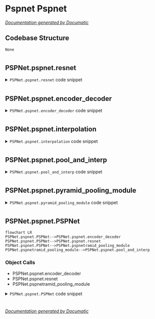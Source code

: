 # Pspnet Pspnet

[_Documentation generated by Documatic_](https://www.documatic.com)

<!---Documatic-section-Codebase Structure-start--->
## Codebase Structure

<!---Documatic-block-system_architecture-start--->
```mermaid
None
```
<!---Documatic-block-system_architecture-end--->

# #
<!---Documatic-section-Codebase Structure-end--->

<!---Documatic-section-PSPNet.pspnet.resnet-start--->
## PSPNet.pspnet.resnet

<!---Documatic-section-resnet-start--->
<!---Documatic-block-PSPNet.pspnet.resnet-start--->
<details>
	<summary><code>PSPNet.pspnet.resnet</code> code snippet</summary>

```python
def resnet(x, input_shape):
    x = ResNet50(include_top=False, weights=None, input_tensor=x, input_shape=(512, 512, 3)).output
    x = UpSampling2D(size=(2, 2))(x)
    x = UpSampling2D(size=(2, 2))(x)
    x = UpSampling2D(size=(2, 2))(x)
    return x
```
</details>
<!---Documatic-block-PSPNet.pspnet.resnet-end--->
<!---Documatic-section-resnet-end--->

# #
<!---Documatic-section-PSPNet.pspnet.resnet-end--->

<!---Documatic-section-PSPNet.pspnet.encoder_decoder-start--->
## PSPNet.pspnet.encoder_decoder

<!---Documatic-section-encoder_decoder-start--->
<!---Documatic-block-PSPNet.pspnet.encoder_decoder-start--->
<details>
	<summary><code>PSPNet.pspnet.encoder_decoder</code> code snippet</summary>

```python
def encoder_decoder(inp):
    ed_conv1 = Conv2D(16, 3, activation='relu', padding='same')(inp)
    bn1 = BatchNormalization()(ed_conv1)
    pool1 = MaxPooling2D()(bn1)
    ed_conv2 = Conv2D(64, 3, activation='relu', padding='same')(pool1)
    bn2 = BatchNormalization()(ed_conv2)
    pool2 = MaxPooling2D()(bn2)
    up1 = Conv2D(16, 3, activation='relu', padding='same')(UpSampling2D(size=(2, 2))(pool2))
    bn3 = BatchNormalization()(up1)
    up2 = Conv2D(3, 3, activation='relu', padding='same')(UpSampling2D(size=(2, 2))(bn3))
    bn4 = BatchNormalization()(up2)
    return bn4
```
</details>
<!---Documatic-block-PSPNet.pspnet.encoder_decoder-end--->
<!---Documatic-section-encoder_decoder-end--->

# #
<!---Documatic-section-PSPNet.pspnet.encoder_decoder-end--->

<!---Documatic-section-PSPNet.pspnet.interpolation-start--->
## PSPNet.pspnet.interpolation

<!---Documatic-section-interpolation-start--->
<!---Documatic-block-PSPNet.pspnet.interpolation-start--->
<details>
	<summary><code>PSPNet.pspnet.interpolation</code> code snippet</summary>

```python
def interpolation(x, shape):
    (h_to, w_to) = shape
    resized = tf.image.resize_images(x, [h_to, w_to], align_corners=True)
    return resized
```
</details>
<!---Documatic-block-PSPNet.pspnet.interpolation-end--->
<!---Documatic-section-interpolation-end--->

# #
<!---Documatic-section-PSPNet.pspnet.interpolation-end--->

<!---Documatic-section-PSPNet.pspnet.pool_and_interp-start--->
## PSPNet.pspnet.pool_and_interp

<!---Documatic-section-pool_and_interp-start--->
<!---Documatic-block-PSPNet.pspnet.pool_and_interp-start--->
<details>
	<summary><code>PSPNet.pspnet.pool_and_interp</code> code snippet</summary>

```python
def pool_and_interp(res, level, feature_map_shape):
    kernel_strides_dict = {1: 30, 2: 15, 3: 10, 6: 5}
    kernel = (kernel_strides_dict[level], kernel_strides_dict[level])
    strides = (kernel_strides_dict[level], kernel_strides_dict[level])
    x = AveragePooling2D(kernel, strides=strides)(res)
    x = Conv2D(512, (1, 1), strides=(1, 1))(x)
    x = BatchNormalization()(x)
    x = Activation('relu')(x)
    x = Lambda(interpolation, arguments={'shape': feature_map_shape})(x)
    return x
```
</details>
<!---Documatic-block-PSPNet.pspnet.pool_and_interp-end--->
<!---Documatic-section-pool_and_interp-end--->

# #
<!---Documatic-section-PSPNet.pspnet.pool_and_interp-end--->

<!---Documatic-section-PSPNet.pspnet.pyramid_pooling_module-start--->
## PSPNet.pspnet.pyramid_pooling_module

<!---Documatic-section-pyramid_pooling_module-start--->
<!---Documatic-block-PSPNet.pspnet.pyramid_pooling_module-start--->
<details>
	<summary><code>PSPNet.pspnet.pyramid_pooling_module</code> code snippet</summary>

```python
def pyramid_pooling_module(res):
    resnet_out_shape = K.int_shape(res)
    feature_map_shape = (resnet_out_shape[1], resnet_out_shape[2])
    pool_and_interp1 = pool_and_interp(res, 1, feature_map_shape)
    pool_and_interp2 = pool_and_interp(res, 2, feature_map_shape)
    pool_and_interp3 = pool_and_interp(res, 3, feature_map_shape)
    pool_and_interp6 = pool_and_interp(res, 6, feature_map_shape)
    concat = Concatenate()([res, pool_and_interp6, pool_and_interp3, pool_and_interp2, pool_and_interp1])
    return concat
```
</details>
<!---Documatic-block-PSPNet.pspnet.pyramid_pooling_module-end--->
<!---Documatic-section-pyramid_pooling_module-end--->

# #
<!---Documatic-section-PSPNet.pspnet.pyramid_pooling_module-end--->

<!---Documatic-section-PSPNet.pspnet.PSPNet-start--->
## PSPNet.pspnet.PSPNet

<!---Documatic-section-PSPNet-start--->
```mermaid
flowchart LR
PSPNet.pspnet.PSPNet-->PSPNet.pspnet.encoder_decoder
PSPNet.pspnet.PSPNet-->PSPNet.pspnet.resnet
PSPNet.pspnet.PSPNet-->PSPNet.pspnetramid_pooling_module
PSPNet.pspnetramid_pooling_module-->PSPNet.pspnet.pool_and_interp
```

### Object Calls

* PSPNet.pspnet.encoder_decoder
* PSPNet.pspnet.resnet
* PSPNet.pspnetramid_pooling_module

<!---Documatic-block-PSPNet.pspnet.PSPNet-start--->
<details>
	<summary><code>PSPNet.pspnet.PSPNet</code> code snippet</summary>

```python
def PSPNet(n_classes=3, input_shape=(128, 128, 4)):
    inputs = Input(input_shape)
    'in_shape = inputs.shape\n    out_shape = (in_shape[1], in_shape[2], 3)'
    res_input = encoder_decoder(inputs)
    res_input_shape = K.int_shape(res_input)
    res_input_shape = (res_input_shape[1], res_input_shape[2], res_input_shape[3])
    res = resnet(res_input, input_shape=res_input_shape)
    ppmodule_out = pyramid_pooling_module(res)
    x = Conv2D(512, 3, activation='relu', padding='same')(ppmodule_out)
    x = BatchNormalization()(x)
    x = Dropout(0.5)(x)
    x = Conv2D(n_classes, 1)(x)
    x = Lambda(interpolation, arguments={'shape': (input_shape[0], input_shape[1])})(x)
    out = Activation('softmax')(x)
    model = Model(inputs=inputs, outputs=out)
    adam = Adam(lr=1e-05)
    model.compile(optimizer=adam, loss='categorical_crossentropy', metrics=['accuracy'])
    model.summary()
    return model
```
</details>
<!---Documatic-block-PSPNet.pspnet.PSPNet-end--->
<!---Documatic-section-PSPNet-end--->

# #
<!---Documatic-section-PSPNet.pspnet.PSPNet-end--->

[_Documentation generated by Documatic_](https://www.documatic.com)